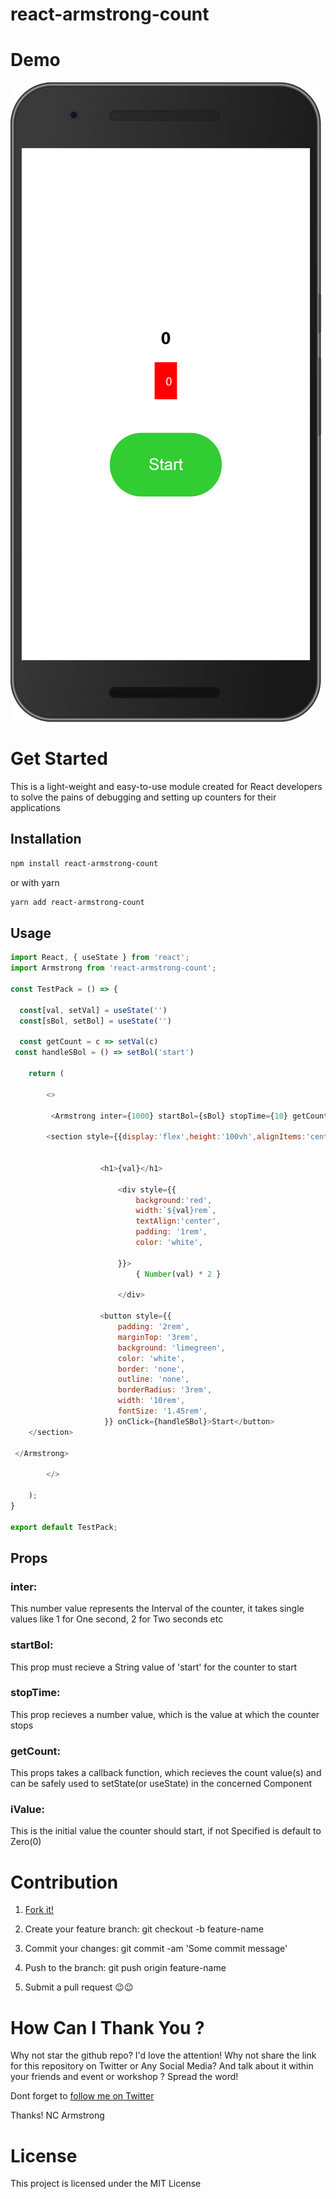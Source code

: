 # react-armstrong-count


# Demo

![Demo](demo.png?raw=true "Demo Image")

# Get Started

This is a light-weight and easy-to-use module created for React developers to solve the pains of debugging and setting up counters for their applications

## Installation

```bash
npm install react-armstrong-count
```
or with yarn

```bash
yarn add react-armstrong-count
```

## Usage

```javascript
import React, { useState } from 'react';
import Armstrong from 'react-armstrong-count';

const TestPack = () => {

  const[val, setVal] = useState('')
  const[sBol, setBol] = useState('')

  const getCount = c => setVal(c)
 const handleSBol = () => setBol('start')

    return (

        <>

         <Armstrong inter={1000} startBol={sBol} stopTime={10} getCount={getCount} iValue={5}>

        <section style={{display:'flex',height:'100vh',alignItems:'center',justifyContent:'center', flexFlow:'column', background:'#c0c0c000'}}>


                    <h1>{val}</h1>

                        <div style={{
                            background:'red',
                            width:`${val}rem`, 
                            textAlign:'center',
                            padding: '1rem',
                            color: 'white',

                        }}>
                            { Number(val) * 2 }
                    
                        </div>

                    <button style={{
                        padding: '2rem',
                        marginTop: '3rem',
                        background: 'limegreen',
                        color: 'white',
                        border: 'none',
                        outline: 'none',
                        borderRadius: '3rem',
                        width: '10rem',
                        fontSize: '1.45rem',
                     }} onClick={handleSBol}>Start</button>   
    </section>
        
 </Armstrong>

        </>

    );
}
 
export default TestPack;

```
## Props 

### inter: 
This number value represents the Interval of the counter, it takes single values like 1 for One second, 2 for Two seconds etc

### startBol: 
 This prop must recieve a String value of 'start' for the counter to start

### stopTime: 
 This prop recieves a number value, which is the value at which the counter stops

### getCount:
 This props takes a callback function, which recieves the count value(s) and can be safely used to setState(or useState) in the concerned Component

### iValue: 
 This is the initial value the counter should start, if not Specified is default to Zero(0)

# Contribution

1. [Fork it!](https://github.com/armstrong99/react-armstrong-count)

2. Create your feature branch: git checkout -b feature-name

3. Commit your changes: git commit -am 'Some commit message'

4. Push to the branch: git push origin feature-name

5. Submit a pull request 😉😉

# How Can I Thank You ?

Why not star the github repo? I'd love the attention! Why not share the link for this repository on Twitter or Any Social Media? And talk about it within your friends and event or workshop ? Spread the word!

Dont forget to [follow me on Twitter ](https://twitter.com/AI_Lift)

Thanks! NC Armstrong

# License

This project is licensed under the MIT License





 